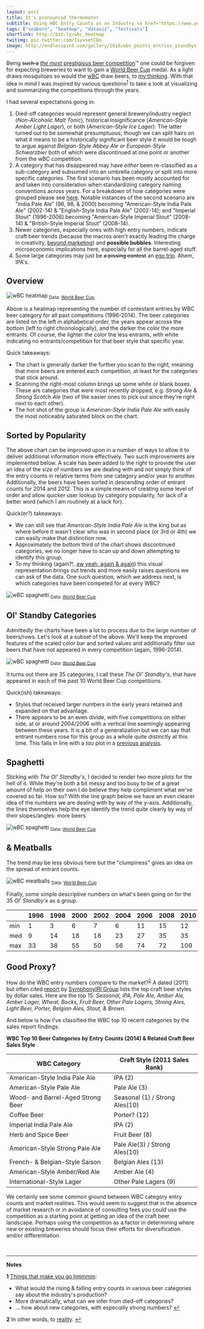 ```yaml
---
layout: post
title: It's pronounced thermometer
subtitle: Using WBC Entry Counts as an Industry <a href="https://www.youtube.com/watch?v=dufWU0T0ovY" target="_blank">Barometer</a>
tags: ["seaborn", "heatmap", "dataviz", "festivals"] 
shortlink: http://bit.ly/wbc_heatmap
twitimg: pic.twitter.com/IsyxsetCQo
image: http://endlesspint.com/gallery/2016/wbc_points_entries_standbys.png
---
```


Being ~~such a~~ <a href="http://www.worldbeercup.org/" target="_blank"><i>the most</i> prestigious beer competition</a>&trade; one could be forgiven for expecting breweries to want to gain a <a href="http://www.worldbeercup.org/" target="_blank">World Beer Cup</a> medal. As a light draws mosquitoes so would the <a href="/2016-05-01-wbc-omg/#wbc-v-wbc" target="_blank">wBC</a> draw beers, to <a href="https://www.youtube.com/watch?v=oRVgl7y8VX8" target="_blank">my thinking</a>. With that idea in mind I was inspired by various questions<sup id="a1">[1](#f1)</sup> to take a look at visualizing and summarizing the competitions through the years. 

I had several expectations going in:

1. Died-off categories would represent general brewery/industry neglect (_Non-Alcoholic Malt Tonic_), historical insignificance (_American-Style Amber Light Lager_), or both (_American-Style Ice Lager_). The latter turned out to be somewhat presumptuous; though we can split hairs on what it means to be a historically significant beer style it would be tough to argue against _Belgian-Style Abbey Ale_ or _European-Style Schwarzbier_ both of which were discontinued at one point or another from the wBC competition. 
2. A category that has disappeared may have _either_ been re-classified as a sub-category and subsumed into an umbrella category _or_ split into more specific categories. The first scenario has been mostly accounted for and taken into consideration when standardizing category naming conventions across years. For a breakdown of how categories were grouped please see <a href="/code/wbc_category_names" target="_blank">here</a>. Notable instances of the second scenario are "India Pale Ale" (96, 98, & 2000) becoming "American-Style India Pale Ale" (2002-14) & "English-Style India Pale Ale" (2002-14); and "Imperial Stout" (1996-2006) becoming "American-Style Imperial Stout" (2008-14) & "British-Style Imperial Stout" (2008-14).
3. Newer categories, especially ones with high entry numbers, indicate craft beer trends (because the macros aren't exactly leading the charge in creativity, <a href="https://www.youtube.com/watch?v=idFLlF7iBTw" target="_blank">beyond marketing</a>) and **possible bubbles**. Interesting microeconomic implications here, especially for all the barrel-aged stuff.
4. Some large categories may just be ~~a pissing contest~~ an <a href="https://www.youtube.com/watch?v=CsCLJ2F0KPQ" target="_blank">ego trip</a>. Ahem, IPA's.


## Overview

<img src = "/gallery/2016/wbc_heatmap_entries.png" alt="wBC heatmap" />
<sub>Data: <a href="http://www.worldbeercup.org/" target="_blank">World Beer Cup</a></sub>

Above is a heatmap representing the number of contestant entries by WBC beer category for all past competitions (1996-2014). The beer categories are listed on the left in alphabetical order, the years appear across the bottom (left to right chronologically), and the darker the color the more entrants. Of course, the lighter the color the less entrants, with white indicating no entrants/competition for that beer style that specific year.

Quick takeaways:

- The chart is generally darker the further you scan to the right, meaning that more beers are entered each competition, at least for the categories that stick around.
- Scanning the right-most column brings up some white or blank boxes. These are categories that were most recently dropped, e.g. _Strong Ale_ & _Strong Scotch Ale_ (two of the easier ones to pick out since they're right next to each other).
- The hot shot of the group is _American-Style India Pale Ale_ with easily the most noticeably saturated block on the chart. 

## Sorted by Popularity

The above chart can be improved upon in a number of ways to allow it to deliver additional information more effectively. Two such improvements are implemented below. A scale has been added to the right to provide the user an idea of the size of numbers we are dealing with and not simply think of the entry counts in relative terms from one category and/or year to another. Additionally, the beers have been sorted in descending order of entrant counts for 2014 and 2012. This is a simple means of creating some level of order and allow quicker user lookup by category popularity, for lack of a better word (which I am routinely at a lack for).

Quick(er?) takeaways:

- We can still see that _American-Style India Pale Ale_ is the king but as where before it wasn't clear who was in second place (or 3rd or 4th) we can easily make that distinction now.
- Approximately the bottom third of the chart shows discontinued categories, we no longer have to scan up and down attempting to identify this group.
- To my thinking (again?!, <a href="https://www.youtube.com/watch?v=Q6MFdq3Yd38" target="_blank">aw yeah, again & again</a>) this visual representation brings out trends and more easily raises questions we can ask of the data. One such question, which we address next, is which categories have been competed for at every WBC?

<img src = "/gallery/2016/wbc_heatmap_entries_sort.png" alt="wBC spaghetti" />
<sub>Data: <a href="http://www.worldbeercup.org/" target="_blank">World Beer Cup</a></sub>

## Ol' Standby Categories

Admittedly the charts have been a lot to process due to the large number of beers/rows. Let's look at a subset of the above. We'll keep the improved features of the scaled color bar and sorted values and additionally filter out beers that have not appeared in every competition (again, 1996-2014).

<img src = "/gallery/2016/wbc_heatmap_entries_sort_standbys.png" alt="wBC spaghetti" />
<sub>Data: <a href="http://www.worldbeercup.org/" target="_blank">World Beer Cup</a></sub>

It turns out there are 35 categories, I call these _The Ol' Standby's_, that have appeared in each of the past 10 World Beer Cup competitions. 

Quick(ish) takeaways:

- Styles that received larger numbers in the early years retained and expanded on that advantage.
- There appears to be an even divide, with five competitions on either side, at or around 2004/2006 with a vertical line seemingly appearing between these years. It is a bit of a generalization but we can say that entrant numbers rose for this group as a whole quite distinctly at this time. This falls in line with a _tau_ plot in a <a href="/2016-05-01-wbc-omg/#original-motivation" target="_blank">previous analysis</a>. 

## Spaghetti

Sticking with _The Ol' Standby's_, I decided to render two more plots for the hell of it. While they're both a bit messy and too busy to be of a great amount of help on their own I do believe they help compliment what we've covered so far. How so? With the line graph below we have an even clearer idea of the numbers we are dealing with by way of the y-axis. Additionally, the lines themselves help the eye identify the trend quite clearly by way of their slopes/angles: more beers.

<img src = "/gallery/2016/wbc_lines_entries_standbys.png" alt="wBC spaghetti" />
<sub>Data: <a href="http://www.worldbeercup.org/" target="_blank">World Beer Cup</a></sub>

## & Meatballs

The trend may be less obvious here but the "clumpiness" gives an idea on the spread of entrant counts.

<img src = "/gallery/2016/wbc_points_entries_standbys.png" alt="wBC meatballs" />
<sub>Data: <a href="http://www.worldbeercup.org/" target="_blank">World Beer Cup</a></sub>

Finally, some simple descriptive numbers on what's been going on for the 35  _Ol' Standby's_ as a group.

|    |1996|1998|2000|2002|2004|2006|2008|2010|2012|2014|
|----|----|----|----|----|----|----|----|----|----|----|
|min|1|3|6|7|6|11|15|12|18|18|
|med|9|14|18|18|23|27|35|35|41|49|
|max|33|38|55|50|56|74|72|109|85|122|

## Good Proxy?

How do the WBC entry numbers compare to the market?<sup id="a2">[2](#f2)</sup> A dated (2011) but often cited <a href="http://brookstonbeerbulletin.com/beer-sales-by-style-through-thanksgiving/" target="_blank">report</a> by <a href="http://www.iriworldwide.com/" target="_blank">SymphonyIRI Group</a> lists the top craft beer styles by dollar sales. Here are the top 15: _Seasonal, IPA, Pale Ale, Amber Ale, Amber Lager, Wheat, Bocks, Fruit Beer, Other Pale Lagers, Strong Ales, Light Beer, Porter, Belgian Ales, Stout, & Brown_.

And below is how I've classified the WBC top 10 recent categories by the sales report findings:

**WBC Top 10 Beer Categories by Entry Counts (2014) & Related Craft Beer Sales Style**

|WBC Category|Craft Style (2011 Sales Rank)|
|---|---|
|American-Style India Pale Ale|IPA (2)|
|American-Style Pale Ale|Pale Ale (3)|
|Wood- and Barrel-Aged Strong Beer|Seasonal (1) / Strong Ales(10)|
|Coffee Beer|Porter? (12)|
|Imperial India Pale Ale|IPA (2)|
|Herb and Spice Beer|Fruit Beer (8)|
|American-Style Strong Pale Ale|Pale Ale(3) / Strong Ales(10)|
|French- & Belgian-Style Saison|Belgian Ales (13)|
|American-Style Amber/Red Ale|Amber Ale (4)|
|International-Style Lager|Other Pale Lagers (9)|

We certainly see some common ground between WBC category entry counts and market realities. This would seem to suggest that in the absence of market research or in avoidance of consulting fees you could use the competition as a starting point at getting an idea of the craft beer landscape. Perhaps using the competition as a factor in determining where new or existing breweries should focus their efforts for diversification and/or differentiation.

<br>

---

**Notes**

<b id="f1">1</b> <a href="https://www.youtube.com/watch?v=XF2ayWcJfxo" target="_blank">Things that make you go hmmmm</a>:

- What would the rising & falling entry counts in various beer categories say about the industry's production?
- More dramatically, what can we infer from died-off categories?
- ... how about new categories, with especially strong numbers?  [↩](#a1) <br>

<b id="f2">2</b> In other words, to <a href="https://www.youtube.com/watch?v=xIC-XZwwvtM" target="_blank">reality</a>.  [↩](#a2) <br>

